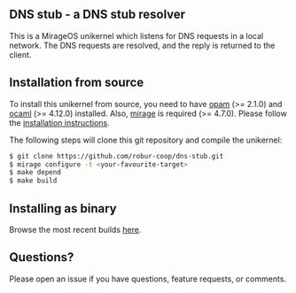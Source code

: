 ## DNS stub - a DNS stub resolver

This is a MirageOS unikernel which listens for DNS requests in a local network. The DNS requests are resolved, and the reply is returned to the client.

## Installation from source

To install this unikernel from source, you need to have
[opam](https://opam.ocaml.org) (>= 2.1.0) and
[ocaml](https://ocaml.org) (>= 4.12.0) installed. Also,
[mirage](https://mirage.io) is required (>= 4.7.0). Please follow the
[installation instructions](https://mirage.io/wiki/install).

The following steps will clone this git repository and compile the unikernel:

```bash
$ git clone https://github.com/robur-coop/dns-stub.git
$ mirage configure -t <your-favourite-target>
$ make depend
$ make build
```

## Installing as binary

Browse the most recent builds [here](https://builds.robur.coop/job/dns-stub).

## Questions?

Please open an issue if you have questions, feature requests, or comments.
